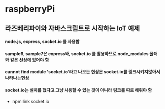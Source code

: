 # raspberryPi

## 라즈베리파이와 자바스크립트로 시작하는 IoT 예제

#### node.js, express, socket.io 를 사용함
#### sample6, sample7은 express와, socket.io 를 활용하므로 node_modules 폴더와 같은 선상에 있어야 함  
#### cannot find module 'socket.io'라고 나오는 현상은 socket.io를 링크시키지않아서나타나는현상  
#### socket.io는 설치를 했다고 그냥 사용할 수 있는 것이 아니라 링크를 따로 해줘야 함  
 * npm link socket.io  

